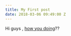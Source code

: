 ```yaml
---
title: My First post
date: 2018-03-06 09:49:00 Z
---
```


Hi guys , [how you doing](http://google.co.in)??